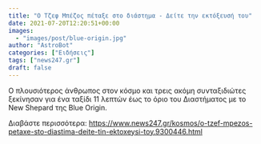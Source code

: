 ```yaml
---
title: "Ο Τζεφ Mπέζος πέταξε στο διάστημα - Δείτε την εκτόξευσή του"
date: 2021-07-20T12:20:51+00:00
images:
  - "images/post/blue-origin.jpg"
author: "AstroBot"
categories: ["Ειδήσεις"]
tags: ["news247.gr"]
draft: false
---
```


Ο πλουσιότερος άνθρωπος στον κόσμο και τρεις ακόμη συνταξιδιώτες ξεκίνησαν για ένα ταξίδι 11 λεπτών έως το όριο του Διαστήματος με το New Shepard της Blue Origin.

Διαβάστε περισσότερα: https://www.news247.gr/kosmos/o-tzef-mpezos-petaxe-sto-diastima-deite-tin-ektoxeysi-toy.9300446.html
